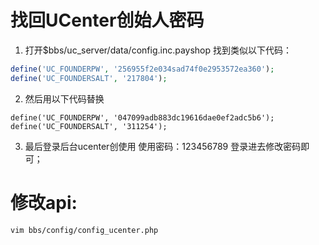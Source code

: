 # 找回UCenter创始人密码
1. 打开$bbs/uc_server/data/config.inc.payshop 找到类似以下代码：
```php
define('UC_FOUNDERPW', '256955f2e034sad74f0e2953572ea360');
define('UC_FOUNDERSALT', '217804');
```
2. 然后用以下代码替换
```
define('UC_FOUNDERPW', '047099adb883dc19616dae0ef2adc5b6');
define('UC_FOUNDERSALT', '311254');
```
3. 最后登录后台ucenter创使用 使用密码：123456789 登录进去修改密码即可；

# 修改api:
`vim bbs/config/config_ucenter.php`
